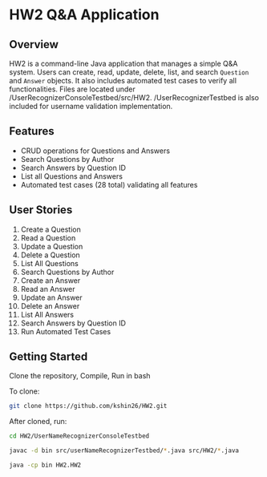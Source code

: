 # HW2 Q&A Application

## Overview
HW2 is a command-line Java application that manages a simple Q&A system. Users can create, read, update, delete, list, and search `Question` and `Answer` objects. It also includes automated test cases to verify all functionalities.
Files are located under /UserRecognizerConsoleTestbed/src/HW2.
/UserRecognizerTestbed is also included for username validation implementation.

## Features
- CRUD operations for Questions and Answers
- Search Questions by Author
- Search Answers by Question ID
- List all Questions and Answers
- Automated test cases (28 total) validating all features

## User Stories
1. Create a Question
2. Read a Question
3. Update a Question
4. Delete a Question
5. List All Questions
6. Search Questions by Author
7. Create an Answer
8. Read an Answer
9. Update an Answer
10. Delete an Answer
11. List All Answers
12. Search Answers by Question ID
13. Run Automated Test Cases

## Getting Started
Clone the repository, Compile, Run in bash

To clone:

```bash
git clone https://github.com/kshin26/HW2.git

```

After cloned, run:

```bash
cd HW2/UserNameRecognizerConsoleTestbed

javac -d bin src/userNameRecognizerTestbed/*.java src/HW2/*.java

java -cp bin HW2.HW2

